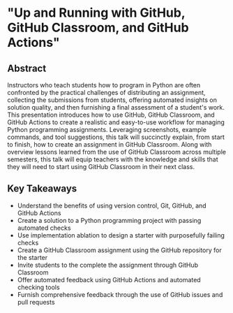 # "Up and Running with GitHub, GitHub Classroom, and GitHub Actions"

## Abstract

Instructors who teach students how to program in Python are often confronted by
the practical challenges of distributing an assignment, collecting the
submissions from students, offering automated insights on solution quality, and
then furnishing a final assessment of a student's work. This presentation
introduces how to use GitHub, GitHub Classroom, and GitHub Actions to create a
realistic and easy-to-use workflow for managing Python programming assignments.
Leveraging screenshots, example commands, and tool suggestions, this talk will
succinctly explain, from start to finish, how to create an assignment in GitHub
Classroom. Along with overview lessons learned from the use of GitHub Classroom
across multiple semesters, this talk will equip teachers with the knowledge and
skills that they will need to start using GitHub Classroom in their next class.

## Key Takeaways

- Understand the benefits of using version control, Git, GitHub, and GitHub Actions
- Create a solution to a Python programming project with passing automated checks
- Use implementation ablation to design a starter with purposefully failing checks
- Create a GitHub Classroom assignment using the GitHub repository for the starter
- Invite students to the complete the assignment through GitHub Classroom
- Offer automated feedback using GitHub Actions and automated checking tools
- Furnish comprehensive feedback through the use of GitHub issues and pull requests

